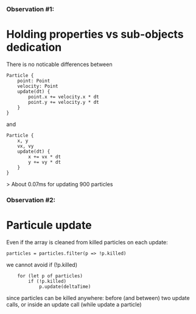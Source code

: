 
### Observation #1:
# Holding properties vs sub-objects dedication

There is no noticable differences between 
```
Particle {
	point: Point
	velocity: Point
	update(dt) {
		point.x += velocity.x * dt
		point.y += velocity.y * dt
	}
}
```
and
```
Particle {
	x, y
	vx, vy
	update(dt) {
		x += vx * dt
		y += vy * dt
	}
}
```
\> About 0.07ms for updating 900 particles

### Observation #2:
# Particule update

Even if the array is cleaned from killed particles on each update:
```
particles = particles.filter(p => !p.killed)
```
we cannot avoid if (!p.killed)
```
	for (let p of particles)
		if (!p.killed)
			p.update(deltaTime)
```
since particles can be killed anywhere: before (and between) two update calls, or inside an update call (while update a particle)

